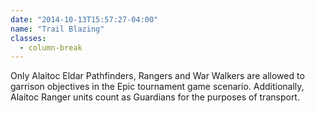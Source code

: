 ```yaml
---
date: "2014-10-13T15:57:27-04:00"
name: "Trail Blazing"
classes:
  - column-break
---
```

Only Alaitoc Eldar Pathfinders, Rangers and War Walkers are allowed to garrison objectives in the Epic tournament game scenario. Additionally, Alaitoc Ranger units count as Guardians for the purposes of transport.